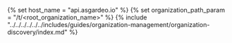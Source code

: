 {% set host_name = "api.asgardeo.io" %}
{% set organization_path_param = "/t/<root_organization_name>"  %}
{% include "../../../../../../includes/guides/organization-management/organization-discovery/index.md" %}
